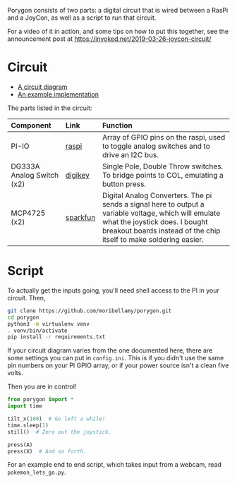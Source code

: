 Porygon consists of two parts: a digital circuit that is wired between a RasPi and a JoyCon, as well as a script
to run that circuit.

For a video of it in action, and some tips on how to put this together, see the announcement post at 
https://invoked.net/2019-03-26-joycon-circuit/

# Circuit

* [A circuit diagram](docs/circuit.png?raw=true)
* [An example implementation](docs/breadboard.jpg?raw=true)

The parts listed in the circuit:

| Component | Link | Function |
| :------ |:--- | :--- |
| PI-IO | [raspi](https://www.raspberrypi.org/products/raspberry-pi-1-model-b-plus/) |Array of GPIO pins on the raspi, used to toggle analog switches and to drive an I2C bus.| 
| DG333A Analog Switch (x2)| [digikey](https://www.digikey.com/product-detail/en/DG333ADJ-E3/DG333ADJ-E3-ND/2621669?utm_campaign=buynow&WT.z_cid=ref_octopart_dkc_buynow&utm_medium=aggregator&curr=usd&site=us&utm_source=octopart) | Single Pole, Double Throw switches. To bridge points to COL, emulating a button press.| 
|MCP4725 (x2)| [sparkfun](https://www.sparkfun.com/products/12918)| Digital Analog Converters. The pi sends a signal here to output a variable voltage, which will emulate what the joystick does. I bought breakout boards instead of the chip itself to make soldering easier.|

# Script

To actually get the inputs going, you'll need shell access to the PI in your circuit. Then,

```bash
git clone https://github.com/moribellamy/porygon.git
cd porygon
python3 -m virtualenv venv
. venv/bin/activate
pip install -r requirements.txt
```

If your circuit diagram varies from the one documented here, there are some settings you can put in
`config.ini`. This is if you didn't use the same pin numbers on your PI GPIO array, or if your
power source isn't a clean five volts.

Then you are in control!

```python
from porygon import *
import time

tilt_x(100)  # Go left a while!
time.sleep(1)
still()  # Zero out the joystick.

press(A)
press(X)  # And so forth.
```

For an example end to end script, which takes input from a webcam, read `pokemon_lets_go.py`.
